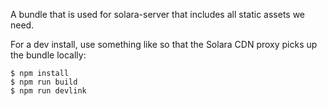 A bundle that is used for solara-server that includes all static assets we need.

For a dev install, use something like so that the Solara CDN proxy picks up the bundle locally:

    $ npm install
    $ npm run build
    $ npm run devlink
